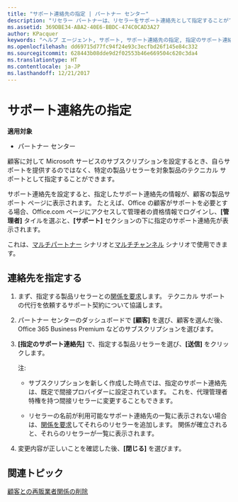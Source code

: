 ```yaml
---
title: "サポート連絡先の指定 | パートナー センター"
description: "リセラー パートナーは、リセラーをサポート連絡先として指定することができます。"
ms.assetid: 369DBE34-ABA2-40E6-BBDC-474C0CAD3A27
author: KPacquer
keywords: "ヘルプ エージェント, サポート, サポート連絡先の指定, 指定のサポート連絡先"
ms.openlocfilehash: dd69715d77fc94f24e93c3ecfbd26f145e84c332
ms.sourcegitcommit: 628443b08dde9d2f02553b46e669504c620c3da4
ms.translationtype: HT
ms.contentlocale: ja-JP
ms.lasthandoff: 12/21/2017
---
```

# <a name="assign-support-contacts"></a>サポート連絡先の指定

**適用対象**

-  パートナー センター

顧客に対して Microsoft サービスのサブスクリプションを設定するとき、自らサポートを提供するのではなく、特定の製品リセラーを対象製品のテクニカル サポートとして指定することができます。

サポート連絡先を設定すると、指定したサポート連絡先の情報が、顧客の製品サポート ページに表示されます。 たとえば、Office の顧客がサポートを必要とする場合、Office.com ページにアクセスして管理者の資格情報でログインし、**[管理者]** タイルを選ぶと、**[サポート]** セクションの下に指定のサポート連絡先が表示されます。

これは、[マルチパートナー](multipartner.md) シナリオと[マルチチャンネル](multichannel.md) シナリオで使用できます。 

<a href="" id="assigncontacts"></a>
## <a name="assign-contacts"></a>連絡先を指定する

1.  まず、指定する製品リセラーとの[関係を要求](request-a-relationship-with-a-customer.md)します。 テクニカル サポートの代行を依頼するサポート契約について協議します。

2.  パートナー センターのダッシュボードで **[顧客]** を選び、顧客を選んだ後、Office 365 Business Premium などのサブスクリプションを選びます。

3.  **[指定のサポート連絡先]** で、指定する製品リセラーを選び、**[送信]** をクリックします。 

    注: 
    
    *  サブスクリプションを新しく作成した時点では、指定のサポート連絡先は、既定で間接プロバイダーに設定されています。 これを、代理管理者特権を持つ間接リセラーに変更することもできます。
    
    *  リセラーの名前が利用可能なサポート連絡先の一覧に表示されない場合は、[関係を要求](request-a-relationship-with-a-customer.md)してそれらのリセラーを追加します。 関係が確立されると、それらのリセラーが一覧に表示されます。  

4.  変更内容が正しいことを確認した後、**[閉じる]** を選びます。

## <a name="related-topics"></a>関連トピック

[顧客との再販業者関係の削除](remove-a-relationship.md)